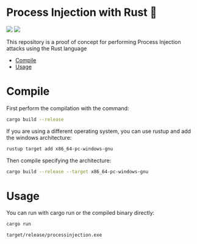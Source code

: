 # Process Injection with Rust 🦀

<p align="left">
	<a href="https://www.rust-lang.org/"><img src="https://img.shields.io/badge/made%20with-Rust-red"></a>
	<a href="#"><img src="https://img.shields.io/badge/platform-windows-blueviolet"></a>
</p>

This repository is a proof of concept for performing Process Injection attacks using the Rust language

- [Compile](#compile)
- [Usage](#usage)

# Compile

First perform the compilation with the command:

```sh
cargo build --release
```
If you are using a different operating system, you can use rustup and add the windows architecture:
```sh
rustup target add x86_64-pc-windows-gnu
```
Then compile specifying the architecture:
```sh
cargo build --release --target x86_64-pc-windows-gnu
```

# Usage 

You can run with cargo run or the compiled binary directly:
```sh
cargo run
```
```sh
target/release/processinjection.exe
```